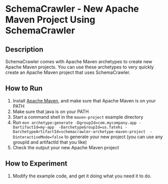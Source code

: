 # SchemaCrawler - New Apache Maven Project Using SchemaCrawler

## Description
SchemaCrawler comes with Apache Maven archetypes to create new Apache Maven projects.
You can use these archetypes to very quickly create an Apache Maven project that uses SchemaCrawler.

## How to Run
1. Install [Apache Maven](http://maven.apache.org/), and make sure that Apache Maven is on your PATH 
2. Make sure that java is on your PATH
3. Start a command shell in the `maven-project` example directory 
4. Run `mvn archetype:generate -DgroupId=com.mycompany.app -DartifactId=my-app 
   -DarchetypeGroupId=us.fatehi -DarchetypeArtifactId=schemacrawler-archetype-maven-project 
   -DinteractiveMode=false` to generate your new project (you can use any groupId and artifactId that you like)
5. Check the output your new Apache Maven project

## How to Experiment
1. Modify the example code, and get it doing what you need it to do. 
